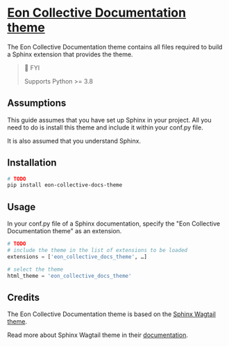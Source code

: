 # [Eon Collective Documentation theme](https://github.com/janerose-njogu/eon-collective-docs-theme)

The Eon Collective Documentation theme contains all files required to build a Sphinx extension that provides the theme.

> 📘 FYI
> 
> Supports Python >= 3.8


## Assumptions
This guide assumes that you have set up Sphinx in your project. All you need to do is install this theme and include it within your conf.py file.

It is also assumed that you understand Sphinx.

## Installation

```sh
# TODO
pip install eon-collective-docs-theme
```

## Usage

In your conf.py file of a Sphinx documentation, specify the "Eon Collective Documentation theme" as an extension.

```python
# TODO
# include the theme in the list of extensions to be loaded
extensions = ['eon_collective_docs_theme', …]

# select the theme
html_theme = 'eon_collective_docs_theme'
```

## Credits

The Eon Collective Documentation theme is based on the [Sphinx Wagtail theme](https://github.com/wagtail/sphinx_wagtail_theme). 

Read more about Sphinx Wagtail theme in their [documentation](https://sphinx-wagtail-theme.readthedocs.io/en/latest/).
